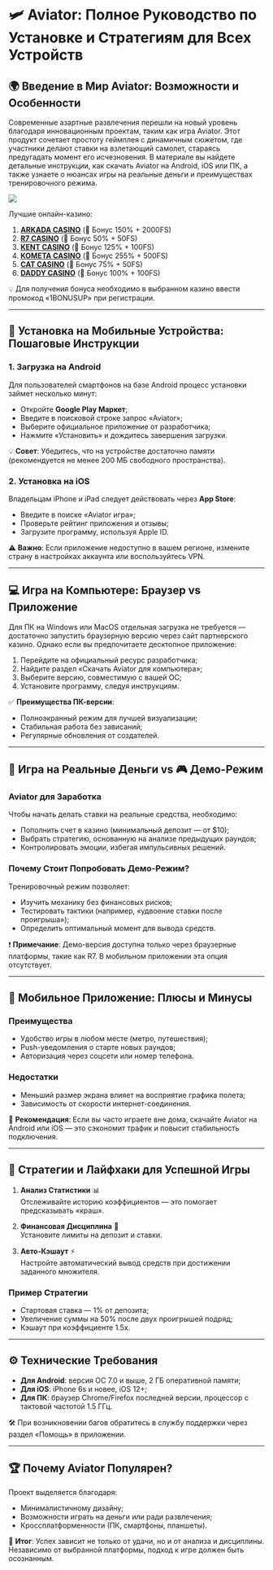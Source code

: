 # 🛩️ Aviator: Полное Руководство по Установке и Стратегиям для Всех Устройств  

## 🌍 Введение в Мир Aviator: Возможности и Особенности  
Современные азартные развлечения перешли на новый уровень благодаря инновационным проектам, таким как игра Aviator. Этот продукт сочетает простоту геймплея с динамичным сюжетом, где участники делают ставки на взлетающий самолет, стараясь предугадать момент его исчезновения. В материале вы найдете детальные инструкции, как скачать Aviator на Android, iOS или ПК, а также узнаете о нюансах игры на реальные деньги и преимуществах тренировочного режима.  

[![](https://i.ibb.co/DPMjQDXT/aviator-creo.jpg)](https://clck.ru/3Hr27o)

Лучшие онлайн-казино:

1. **[ARKADA CASINO](https://clck.ru/3Hr27o "ARKADA CASINO")** (🎁 Бонус 150% + 2000FS)
2. **[R7 CASINO](https://clck.ru/3HsT58 "R7 CASINO")** (🎁 Бонус 50% + 50FS)
3. **[KENT CASINO](https://clck.ru/3MmjWQ "KENT CASINO")** (🎁 Бонус 125% + 100FS)
4. **[KOMETA CASINO](https://clck.ru/3JHf2X "KOMETA CASINO")** (🎁 Бонус 255% + 500FS)
5. **[CAT CASINO](https://clck.ru/3HsTGi "CAT CASINO")** (🎁 Бонус 75% + 50FS)
6. **[DADDY CASINO](https://clck.ru/3HsTSj "DADDY CASINO")** (🎁 Бонус 100% + 100FS)

💡 Для получения бонуса необходимо в выбранном казино ввести промокод «1BONUSUP» при регистрации.

---

## 📱 Установка на Мобильные Устройства: Пошаговые Инструкции  
### 1. Загрузка на Android  
Для пользователей смартфонов на базе Android процесс установки займет несколько минут:  
- Откройте **Google Play Маркет**;  
- Введите в поисковой строке запрос «Aviator»;  
- Выберите официальное приложение от разработчика;  
- Нажмите «Установить» и дождитесь завершения загрузки.  

💡 **Совет**: Убедитесь, что на устройстве достаточно памяти (рекомендуется не менее 200 МБ свободного пространства).  

### 2. Установка на iOS  
Владельцам iPhone и iPad следует действовать через **App Store**:  
- Введите в поиске «Aviator игра»;  
- Проверьте рейтинг приложения и отзывы;  
- Загрузите программу, используя Apple ID.  

⚠️ **Важно**: Если приложение недоступно в вашем регионе, измените страну в настройках аккаунта или воспользуйтесь VPN.  

---

## 💻 Игра на Компьютере: Браузер vs Приложение  
Для ПК на Windows или MacOS отдельная загрузка не требуется — достаточно запустить браузерную версию через сайт партнерского казино. Однако если вы предпочитаете десктопное приложение:  
1. Перейдите на официальный ресурс разработчика;  
2. Найдите раздел «Скачать Aviator для компьютера»;  
3. Выберите версию, совместимую с вашей ОС;  
4. Установите программу, следуя инструкциям.  

✅ **Преимущества ПК-версии**:  
- Полноэкранный режим для лучшей визуализации;  
- Стабильная работа без зависаний;  
- Регулярные обновления от создателей.  

---

## 🤑 Игра на Реальные Деньги vs 🎮 Демо-Режим  
### Aviator для Заработка  
Чтобы начать делать ставки на реальные средства, необходимо:  
- Пополнить счет в казино (минимальный депозит — от $10);  
- Выбрать стратегию, основанную на анализе предыдущих раундов;  
- Контролировать эмоции, избегая импульсивных решений.  

### Почему Стоит Попробовать Демо-Режим?  
Тренировочный режим позволяет:  
- Изучить механику без финансовых рисков;  
- Тестировать тактики (например, «удвоение ставки после проигрыша»);  
- Определить оптимальный момент для вывода средств.  

❗ **Примечание**: Демо-версия доступна только через браузерные платформы, такие как R7. В мобильном приложении эта опция отсутствует.  

---

## 📲 Мобильное Приложение: Плюсы и Минусы  
### Преимущества  
- Удобство игры в любом месте (метро, путешествия);  
- Push-уведомления о старте новых раундов;  
- Авторизация через соцсети или номер телефона.  

### Недостатки  
- Меньший размер экрана влияет на восприятие графика полета;  
- Зависимость от скорости интернет-соединения.  

🔔 **Рекомендация**: Если вы часто играете вне дома, скачайте Aviator на Android или iOS — это сэкономит трафик и повысит стабильность подключения.  

---

## 🧠 Стратегии и Лайфхаки для Успешной Игры  
1. **Анализ Статистики** 📊  
Отслеживайте историю коэффициентов — это помогает предсказывать «краш».  

2. **Финансовая Дисциплина** 💸  
Установите лимиты на депозит и ставки.  

3. **Авто-Кэшаут** ⚡  
Настройте автоматический вывод средств при достижении заданного множителя.  

### Пример Стратегии  
- Стартовая ставка — 1% от депозита;  
- Увеличение суммы на 50% после двух проигрышей подряд;  
- Кэшаут при коэффициенте 1.5x.  

---

## ⚙️ Технические Требования  
- **Для Android**: версия ОС 7.0 и выше, 2 ГБ оперативной памяти;  
- **Для iOS**: iPhone 6s и новее, iOS 12+;  
- **Для ПК**: браузер Chrome/Firefox последней версии, процессор с тактовой частотой 1.5 ГГц.  

🛠️ При возникновении багов обратитесь в службу поддержки через раздел «Помощь» в приложении.  

---

## 🏆 Почему Aviator Популярен?  
Проект выделяется благодаря:  
- Минималистичному дизайну;  
- Возможности играть на деньги или ради развлечения;  
- Кроссплатформенности (ПК, смартфоны, планшеты).  

🎯 **Итог**: Успех зависит не только от удачи, но и от анализа и дисциплины. Независимо от выбранной платформы, подход к игре должен быть осознанным.  
